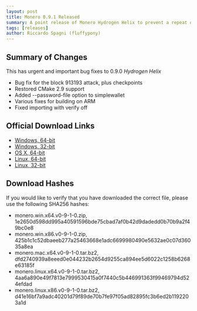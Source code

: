 ```yaml
---
layout: post
title: Monero 0.9.1 Released
summary: A point release of Monero Hydrogen Helix to prevent a repeat of the block 913193 attack
tags: [releases]
author: Riccardo Spagni (fluffypony)
---
```


## Summary of Changes

This has urgent and important bug fixes to 0.9.0 *Hydrogen Helix*

- Bug fix for the block 913193 attack, plus checkpoints
- Restored CMake 2.9 support
- Added --password-file option to simplewallet
- Various fixes for building on ARM
- Fixed importing with verify off

## Official Download Links

- [Windows, 64-bit](https://downloads.getmonero.org/monero.win.x64.v0-9-1-0.zip)
- [Windows, 32-bit](https://downloads.getmonero.org/monero.win.x86.v0-9-1-0.zip)
- [OS X, 64-bit](https://downloads.getmonero.org/monero.mac.x64.v0-9-1-0.tar.bz2)
- [Linux, 64-bit](https://downloads.getmonero.org/monero.linux.x64.v0-9-1-0.tar.bz2)
- [Linux, 32-bit](https://downloads.getmonero.org/monero.linux.x86.v0-9-1-0.tar.bz2)

## Download Hashes

If you would like to verify that you have downloaded the correct file, please use the following SHA256 hashes:

- monero.win.x64.v0-9-1-0.zip, 1e2650d598dd995a40591596bde75cbad7af0b42d9dadedd0b70b9a2f49bc0e8
- monero.win.x86.v0-9-1-0.zip, 425b1c1c52dbaeeb277a25463668e1adc6699980490e5632ae0c07d36035a8ea
- monero.mac.x64.v0-9-1-0.tar.bz2, dfd2740939a8eeed0e044232b2654d9255ca894ee5d6022c1258b6268e63185f
- monero.linux.x64.v0-9-1-0.tar.bz2, 4aa6a890e49f7813e7999530415a0f7440c5b446991363f99469794d524efdad
- monero.linux.x86.v0-9-1-0.tar.bz2, d41e16bf7a9adc40201d79f89de70b7fe97f05ad82895fc3b6ed2b1192203a1d
